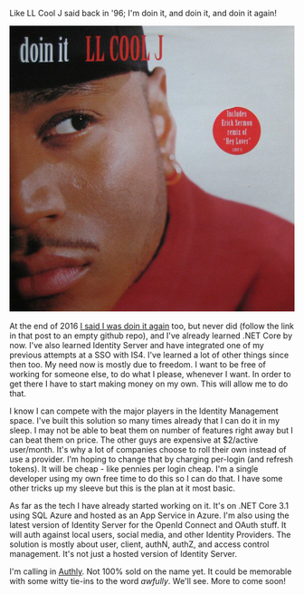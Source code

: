 [//]: # (Doin it again)

Like LL Cool J said back in '96; I'm doin it, and doin it, and doin it again!

![LL Cool J Doin It](/img/post/llcoolj_doin_it.jpg)

At the end of 2016 [I said I was doin it again](application-security-and-single-sign-on) too, but never did (follow the link in that post to an empty github repo), and I've already learned .NET Core by now. I've also learned Identity Server and have integrated one of my previous attempts at a SSO with IS4. I've learned a lot of other things since then too. My need now is mostly due to freedom. I want to be free of working for someone else, to do what I please, whenever I want. In order to get there I have to start making money on my own. This will allow me to do that.

I know I can compete with the major players in the Identity Management space. I've built this solution so many times already that I can do it in my sleep. I may not be able to beat them on number of features right away but I can beat them on price. The other guys are expensive at $2/active user/month. It's why a lot of companies choose to roll their own instead of use a provider. I'm hoping to change that by charging per-login (and refresh tokens). It will be cheap - like pennies per login cheap. I'm a single developer using my own free time to do this so I can do that. I have some other tricks up my sleeve but this is the plan at it most basic.

As far as the tech I have already started working on it. It's on .NET Core 3.1 using SQL Azure and hosted as an App Service in Azure. I'm also using the latest version of Identity Server for the OpenId Connect and OAuth stuff. It will auth against local users, social media, and other Identity Providers. The solution is mostly about user, client, authN, authZ, and access control management. It's not just a hosted version of Identity Server.

I'm calling in [Authly](https://authly.io). Not 100% sold on the name yet. It could be memorable with some witty tie-ins to the word _awfully_. We'll see. More to come soon!

